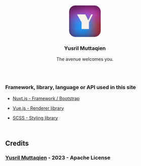 <br/>
<div align="center">
  <img src="public/favicon.png" alt="Logo" width="100" height="100">

  <h3 align="center">Yusril Muttaqien</h3>

  <p align="center">
    The avenue welcomes you.
  </p>
</div>
<br/>

<br/>

### Framework, library, language or API used in this site

- [Nuxt.js - Framework / Bootstrap](https://nuxt.com)

- [Vue.js - Renderer library](https://vuejs.org)

- [SCSS - Styling library](https://sass-lang.com)

<br/>

## Credits

### <a href="https://github.com/yusrmuttaqien">Yusril Muttaqien</a> - 2023 - Apache License
